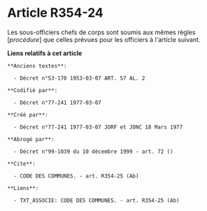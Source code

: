 # Article R354-24

Les sous-officiers chefs de corps sont soumis aux mêmes règles [*procédure*] que celles prévues pour les officiers à
l'article suivant.

**Liens relatifs à cet article**

	**Anciens textes**:

	  - Décret n°53-170 1953-03-07 ART. 57 AL. 2

	**Codifié par**:

	  - Décret n°77-241 1977-03-07

	**Créé par**:

	  - Décret n°77-241 1977-03-07 JORF et JONC 18 Mars 1977

	**Abrogé par**:

	  - Décret n°99-1039 du 10 décembre 1999 - art. 72 ()

	**Cite**:

	  - CODE DES COMMUNES. - art. R354-25 (Ab)

	**Liens**:

	  - TXT_ASSOCIE: CODE DES COMMUNES. - art. R354-25 (Ab)
